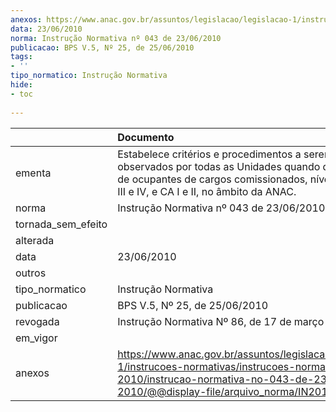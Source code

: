 ```yaml
---
anexos: https://www.anac.gov.br/assuntos/legislacao/legislacao-1/instrucoes-normativas/instrucoes-normativas-2010/instrucao-normativa-no-043-de-23-06-2010/@@display-file/arquivo_norma/IN2010-0043.pdf
data: 23/06/2010
norma: Instrução Normativa nº 043 de 23/06/2010
publicacao: BPS V.5, Nº 25, de 25/06/2010
tags:
- ''
tipo_normatico: Instrução Normativa
hide: 
- toc 
 
---
```


|                    | Documento                                                                                                                                                                                          |
|:-------------------|:---------------------------------------------------------------------------------------------------------------------------------------------------------------------------------------------------|
| ementa             | Estabelece critérios e procedimentos a serem observados por todas as Unidades quando da nomeação de ocupantes de cargos comissionados, níveis CGE I, II, III e IV, e CA I e II, no âmbito da ANAC. |
| norma              | Instrução Normativa nº 043 de 23/06/2010                                                                                                                                                           |
| tornada_sem_efeito |                                                                                                                                                                                                    |
| alterada           |                                                                                                                                                                                                    |
| data               | 23/06/2010                                                                                                                                                                                         |
| outros             |                                                                                                                                                                                                    |
| tipo_normatico     | Instrução Normativa                                                                                                                                                                                |
| publicacao         | BPS V.5, Nº 25, de 25/06/2010                                                                                                                                                                      |
| revogada           | Instrução Normativa Nº 86, de 17 de março de 2015                                                                                                                                                  |
| em_vigor           |                                                                                                                                                                                                    |
| anexos             | https://www.anac.gov.br/assuntos/legislacao/legislacao-1/instrucoes-normativas/instrucoes-normativas-2010/instrucao-normativa-no-043-de-23-06-2010/@@display-file/arquivo_norma/IN2010-0043.pdf    |